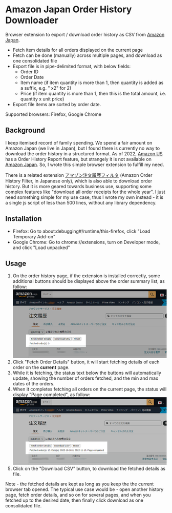 Amazon Japan Order History Downloader
==========

Browser extension to export / download order history as CSV from [Amazon Japan](https://amazon.co.jp).

- Fetch item details for all orders displayed on the current page
- Fetch can be done (manually) across multiple pages, and download as one consolidated file
- Export file is in pipe-delimited format, with below fields:
  - Order ID
  - Order Date
  - Item name (if item quantity is more than 1, then quantity is added as a suffix, e.g. " x2" for 2)
  - Price (if item quantity is more than 1, then this is the total amount, i.e. quantity x unit price)
- Export file items are sorted by order date. 

Supported browsers: Firefox, Google Chrome


Background
-----
I keep itemised record of family spending. We spend a fair amount on Amazon Japan (we live in Japan), but I found there is currently no way to download the order history in a structured format. As of 2022, [Amazon US](https://amazon.com) has a Order History Report feature, but strangely it is not available on [Amazon Japan](https://amazon.co.jp). So, I wrote this simple browser extension to fulfill my need.

There is a related extension [アマゾン注文履歴フィルタ](https://github.com/furyutei/amzOrderHistoryFilter) (Amazon Order History Filter, in Japanese only), which is also able to download order history. But it is more geared towards business use, supporting some complex features like "download all order receipts for the whole year". I just need something simple for my use case, thus I wrote my own instead - it is a single js script of less than 500 lines, without any library dependency. 


Installation
-----
- Firefox: Go to about:debugging#/runtime/this-firefox, click "Load Temporary Add-on"
- Google Chrome: Go to chrome://extensions, turn on Developer mode, and click "Load unpacked"


Usage
-----
1. On the order history page, if the extension is installed correctly, some additional buttons should be displayed above the order summary list, as follow:
![Step 1](resources/screen-01.png)
2. Click "Fetch Order Details" button, it will start fetching details of each order on the **current** page.
3. While it is fetching, the status text below the buttons will automatically update, showing the number of orders fetched, and the min and max dates of the orders.
4. When it completes fetching all orders on the current page, the status will display "Page completed", as follow:
![Step 2](resources/screen-02.png)
5. Click on the "Download CSV" button, to download the fetched details as file.

Note - the fetched details are kept as long as you keep the the current browser tab opened. The typical use case would be - open another history page, fetch order details, and so on for several pages, and when you fetched up to the desired date, then finally click download as one consolidated file.